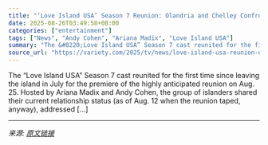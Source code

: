 ```yaml
---
title: "‘Love Island USA’ Season 7 Reunion: Olandria and Chelley Confront Huda, Jeremiah Calls Out Ace, Bryan Responds to Cheating Allegations and More"
date: 2025-08-26T03:49:58+08:00
categories: ["entertainment"]
tags: ["News", "Andy Cohen", "Ariana Madix", "Love Island USA"]
summary: "The &#8220;Love Island USA” Season 7 cast reunited for the first time since leaving the island in July for the premiere of the highly anticipated reunion on Aug. 25. Hosted by Ariana Madix and Andy Co"
source_url: "https://variety.com/2025/tv/news/love-island-usa-reunion-olandra-chelly-confront-huda-1236496678/"
---
```


The &#8220;Love Island USA” Season 7 cast reunited for the first time since leaving the island in July for the premiere of the highly anticipated reunion on Aug. 25. Hosted by Ariana Madix and Andy Cohen, the group of islanders shared their current relationship status (as of Aug. 12 when the reunion taped, anyway), addressed [&#8230;]

---

*来源: [原文链接](https://variety.com/2025/tv/news/love-island-usa-reunion-olandra-chelly-confront-huda-1236496678/)*
